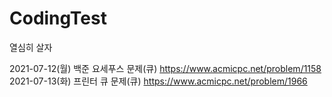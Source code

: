 # CodingTest

열심히 살자


 2021-07-12(월) 백준 요세푸스 문제(큐) https://www.acmicpc.net/problem/1158
 2021-07-13(화) 프린터 큐 문제(큐) https://www.acmicpc.net/problem/1966